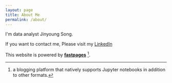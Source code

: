 ```yaml
---
layout: page
title: About Me
permalink: /about/
---
```


I'm data analyst Jinyoung Song.

If you want to contact me, Please visit my [LinkedIn](https://www.linkedin.com/in/jinyoung-song-76731516b/)


This website is powered by **[fastpages](https://github.com/fastai/fastpages)** [^1].



[^1]:a blogging platform that natively supports Jupyter notebooks in addition to other formats.
